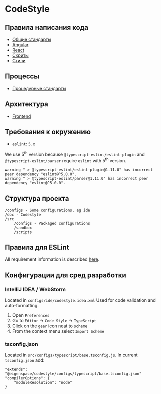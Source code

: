# CodeStyle

## Правила написания кода

* [Общие стандарты](ru/common)
* [Angular](ru/angular)
* [React](ru/react)
* [Скриты](ru/scripts)
* [Стили](ru/styles)

## Процессы

* [Процедурные стандарты](ru/process)

## Архитектура

* [Frontend](ru/architecture-frontend)

## Требования к окружению

* `eslint`: `5.x`

We use 5<sup>th</sup> version because `@typescript-eslint/eslint-plugin` and `@typescript-eslint/parser` require `eslint`
with 5<sup>th</sup> version.
```
warning " > @typescript-eslint/eslint-plugin@1.11.0" has incorrect peer dependency "eslint@^5.0.0".
warning " > @typescript-eslint/parser@1.11.0" has incorrect peer dependency "eslint@^5.0.0".
```

## Структура проекта

```
/configs - Some configurations, eg ide
/doc - Codestyle
/src
    /configs - Packaged configurations
    /sandbox
    /scripts
```   

## Правила для ESLint

All requirement information is described [here](./src/packages/eslint/README.md).

## Конфигурации для сред разработки 

### IntelliJ IDEA / WebStorm

Located in `configs/ide/codestyle.idea.xml`
Used for code validation and auto-formatting.
1. Open `Preferences`
2. Go to `Editor` -> `Code Style` -> `TypeScript`
3. Click on the `gear` icon neat to `scheme`
4. From the context menu select `Import Scheme`

### tsconfig.json

Located in `src/configs/typescript/base.tsconfig.js`.
In current `tsconfig.json` add:
```
"extends": "@eigenspace/codestyle/configs/typescript/base.tsconfig.json"
"compilerOptions": {
    "moduleResolution": "node"
}
```
